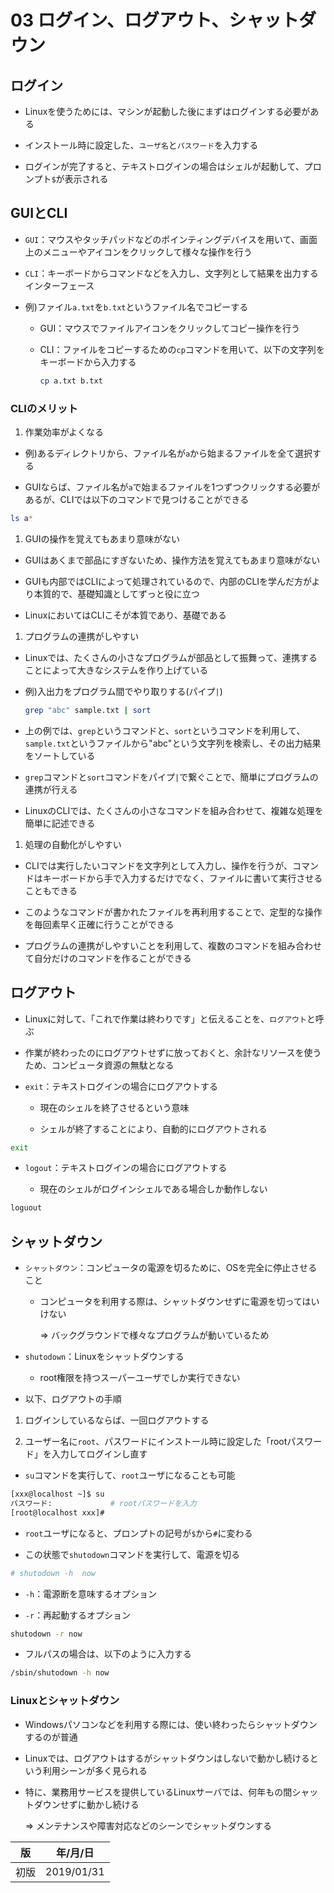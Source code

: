 03 ログイン、ログアウト、シャットダウン
=================================

## ログイン

* Linuxを使うためには、マシンが起動した後にまずはログインする必要がある

* インストール時に設定した、`ユーザ名`と`パスワード`を入力する

* ログインが完了すると、テキストログインの場合はシェルが起動して、プロンプト`$`が表示される



## GUIとCLI

* `GUI`：マウスやタッチパッドなどのポインティングデバイスを用いて、画面上のメニューやアイコンをクリックして様々な操作を行う

* `CLI`：キーボードからコマンドなどを入力し、文字列として結果を出力するインターフェース

* 例)ファイル`a.txt`を`b.txt`というファイル名でコピーする

  * GUI：マウスでファイルアイコンをクリックしてコピー操作を行う

  * CLI：ファイルをコピーするための`cp`コマンドを用いて、以下の文字列をキーボードから入力する

    ```bash
    cp a.txt b.txt
    ```



### CLIのメリット

1. 作業効率がよくなる

  * 例)あるディレクトリから、ファイル名が`a`から始まるファイルを全て選択する

  * GUIならば、ファイル名が`a`で始まるファイルを1つずつクリックする必要があるが、CLIでは以下のコマンドで見つけることができる

  ```bash
  ls a*
  ```

1. GUIの操作を覚えてもあまり意味がない

  * GUIはあくまで部品にすぎないため、操作方法を覚えてもあまり意味がない

  * GUIも内部ではCLIによって処理されているので、内部のCLIを学んだ方がより本質的で、基礎知識としてずっと役に立つ

  * LinuxにおいてはCLIこそが本質であり、基礎である

1. プログラムの連携がしやすい

  * Linuxでは、たくさんの小さなプログラムが部品として振舞って、連携することによって大きなシステムを作り上げている

  * 例)入出力をプログラム間でやり取りする(パイプ`|`)

    ```bash
    grep "abc" sample.txt | sort
    ```

  * 上の例では、`grep`というコマンドと、`sort`というコマンドを利用して、`sample.txt`というファイルから"abc"という文字列を検索し、その出力結果をソートしている

  * `grep`コマンドと`sort`コマンドをパイプ`|`で繋ぐことで、簡単にプログラムの連携が行える

  * LinuxのCLIでは、たくさんの小さなコマンドを組み合わせて、複雑な処理を簡単に記述できる

1. 処理の自動化がしやすい

  * CLIでは実行したいコマンドを文字列として入力し、操作を行うが、コマンドはキーボードから手で入力するだけでなく、ファイルに書いて実行させることもできる

  * このようなコマンドが書かれたファイルを再利用することで、定型的な操作を毎回素早く正確に行うことができる

  * プログラムの連携がしやすいことを利用して、複数のコマンドを組み合わせて自分だけのコマンドを作ることができる



## ログアウト

* Linuxに対して、「これで作業は終わりです」と伝えることを、`ログアウト`と呼ぶ

* 作業が終わったのにログアウトせずに放っておくと、余計なリソースを使うため、コンピュータ資源の無駄となる

* `exit`：テキストログインの場合にログアウトする

  * 現在のシェルを終了させるという意味

  * シェルが終了することにより、自動的にログアウトされる

```bash
exit
```

* `logout`：テキストログインの場合にログアウトする

  * 現在のシェルがログインシェルである場合しか動作しない

```bash
loguout
```



## シャットダウン

* `シャットダウン`：コンピュータの電源を切るために、OSを完全に停止させること

  * コンピュータを利用する際は、シャットダウンせずに電源を切ってはいけない

    => バックグラウンドで様々なプログラムが動いているため

* `shutodown`：Linuxをシャットダウンする

  * root権限を持つスーパーユーザでしか実行できない

* 以下、ログアウトの手順

1. ログインしているならば、一回ログアウトする

1. ユーザー名に`root`、パスワードにインストール時に設定した「rootパスワード」を入力してログインし直す

  * `su`コマンドを実行して、`root`ユーザになることも可能

  ```bash
  [xxx@localhost ~]$ su
  パスワード:             # rootパスワードを入力
  [root@localhost xxx]#
  ```

  * `root`ユーザになると、プロンプトの記号が`$`から`#`に変わる

  * この状態で`shutodown`コマンドを実行して、電源を切る

  ```bash
  # shutodown -h  now
  ```

  * `-h`：電源断を意味するオプション

  * `-r`：再起動するオプション

  ```bash
  shutodown -r now
  ```

  * フルパスの場合は、以下のように入力する

  ```bash
  /sbin/shutodown -h now
  ```



### Linuxとシャットダウン

* Windowsパソコンなどを利用する際には、使い終わったらシャットダウンするのが普通

* Linuxでは、ログアウトはするがシャットダウンはしないで動かし続けるという利用シーンが多く見られる

* 特に、業務用サービスを提供しているLinuxサーバでは、何年もの間シャットダウンせずに動かし続ける

  => メンテナンスや障害対応などのシーンでシャットダウンする



| 版 |  年/月/日 |
|----|----------|
|初版|2019/01/31|
